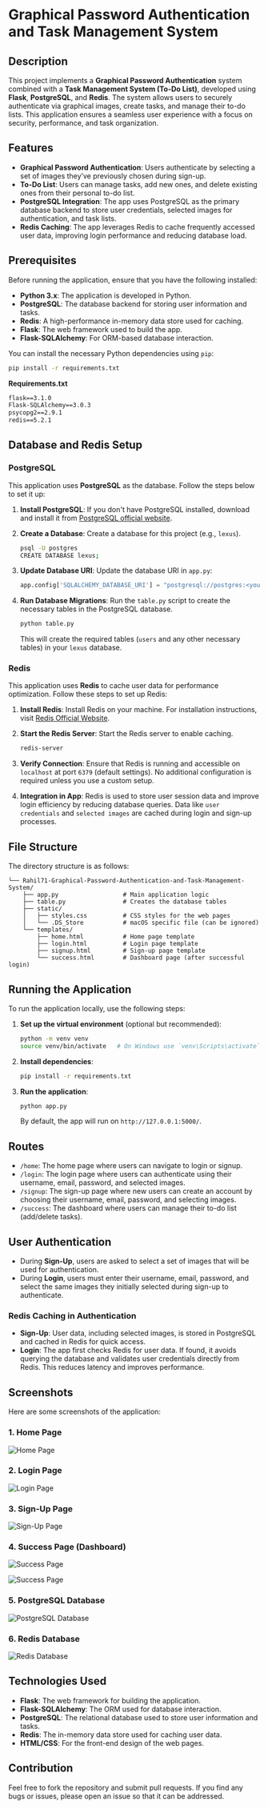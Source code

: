 # Graphical Password Authentication and Task Management System

## Description

This project implements a **Graphical Password Authentication** system combined with a **Task Management System (To-Do List)**, developed using **Flask**, **PostgreSQL**, and **Redis**. The system allows users to securely authenticate via graphical images, create tasks, and manage their to-do lists. This application ensures a seamless user experience with a focus on security, performance, and task organization.

## Features

- **Graphical Password Authentication**: Users authenticate by selecting a set of images they’ve previously chosen during sign-up.
- **To-Do List**: Users can manage tasks, add new ones, and delete existing ones from their personal to-do list.
- **PostgreSQL Integration**: The app uses PostgreSQL as the primary database backend to store user credentials, selected images for authentication, and task lists.
- **Redis Caching**: The app leverages Redis to cache frequently accessed user data, improving login performance and reducing database load.

## Prerequisites

Before running the application, ensure that you have the following installed:

- **Python 3.x**: The application is developed in Python.
- **PostgreSQL**: The database backend for storing user information and tasks.
- **Redis**: A high-performance in-memory data store used for caching.
- **Flask**: The web framework used to build the app.
- **Flask-SQLAlchemy**: For ORM-based database interaction.

You can install the necessary Python dependencies using `pip`:

```bash
pip install -r requirements.txt
```

**Requirements.txt**

```txt
flask==3.1.0
Flask-SQLAlchemy==3.0.3
psycopg2==2.9.1
redis==5.2.1
```

## Database and Redis Setup

### PostgreSQL

This application uses **PostgreSQL** as the database. Follow the steps below to set it up:

1. **Install PostgreSQL**: If you don't have PostgreSQL installed, download and install it from [PostgreSQL official website](https://www.postgresql.org/download/).

2. **Create a Database**: Create a database for this project (e.g., `lexus`).

    ```bash
    psql -U postgres
    CREATE DATABASE lexus;
    ```

3. **Update Database URI**: Update the database URI in `app.py`:

    ```python
    app.config['SQLALCHEMY_DATABASE_URI'] = "postgresql://postgres:<your-password>@localhost/lexus"
    ```

4. **Run Database Migrations**: Run the `table.py` script to create the necessary tables in the PostgreSQL database.

    ```bash
    python table.py
    ```

    This will create the required tables (`users` and any other necessary tables) in your `lexus` database.

### Redis

This application uses **Redis** to cache user data for performance optimization. Follow these steps to set up Redis:

1. **Install Redis**: Install Redis on your machine. For installation instructions, visit [Redis Official Website](https://redis.io/).

2. **Start the Redis Server**: Start the Redis server to enable caching.

    ```bash
    redis-server
    ```

3. **Verify Connection**: Ensure that Redis is running and accessible on `localhost` at port `6379` (default settings). No additional configuration is required unless you use a custom setup.

4. **Integration in App**: Redis is used to store user session data and improve login efficiency by reducing database queries. Data like `user credentials` and `selected images` are cached during login and sign-up processes.

## File Structure

The directory structure is as follows:

```
└── Rahil71-Graphical-Password-Authentication-and-Task-Management-System/
    ├── app.py                  # Main application logic
    ├── table.py                # Creates the database tables
    ├── static/
    │   ├── styles.css          # CSS styles for the web pages
    │   └── .DS_Store           # macOS specific file (can be ignored)
    └── templates/
        ├── home.html           # Home page template
        ├── login.html          # Login page template
        ├── signup.html         # Sign-up page template
        └── success.html        # Dashboard page (after successful login)
```

## Running the Application

To run the application locally, use the following steps:

1. **Set up the virtual environment** (optional but recommended):

    ```bash
    python -m venv venv
    source venv/bin/activate   # On Windows use `venv\Scripts\activate`
    ```

2. **Install dependencies**:

    ```bash
    pip install -r requirements.txt
    ```

3. **Run the application**:

    ```bash
    python app.py
    ```

    By default, the app will run on `http://127.0.0.1:5000/`.

## Routes

- `/home`: The home page where users can navigate to login or signup.
- `/login`: The login page where users can authenticate using their username, email, password, and selected images.
- `/signup`: The sign-up page where new users can create an account by choosing their username, email, password, and selecting images.
- `/success`: The dashboard where users can manage their to-do list (add/delete tasks).

## User Authentication

- During **Sign-Up**, users are asked to select a set of images that will be used for authentication.
- During **Login**, users must enter their username, email, password, and select the same images they initially selected during sign-up to authenticate.

### Redis Caching in Authentication

- **Sign-Up**: User data, including selected images, is stored in PostgreSQL and cached in Redis for quick access.
- **Login**: The app first checks Redis for user data. If found, it avoids querying the database and validates user credentials directly from Redis. This reduces latency and improves performance.

## Screenshots

Here are some screenshots of the application:

### 1. Home Page

![Home Page](./static/images-git/homepage.png)

### 2. Login Page

![Login Page](./static/images-git/login.png)

### 3. Sign-Up Page

![Sign-Up Page](./static/images-git/signup.png)

### 4. Success Page (Dashboard)

![Success Page](./static/images-git/success1.png)

![Success Page](./static/images-git/success2.png)

### 5. PostgreSQL Database

![PostgreSQL Database](./static/images-git/postgresql.png)

### 6. Redis Database
![Redis Database](./static/images-git/redis.png)

## Technologies Used

- **Flask**: The web framework for building the application.
- **Flask-SQLAlchemy**: The ORM used for database interaction.
- **PostgreSQL**: The relational database used to store user information and tasks.
- **Redis**: The in-memory data store used for caching user data.
- **HTML/CSS**: For the front-end design of the web pages.

## Contribution

Feel free to fork the repository and submit pull requests. If you find any bugs or issues, please open an issue so that it can be addressed.

